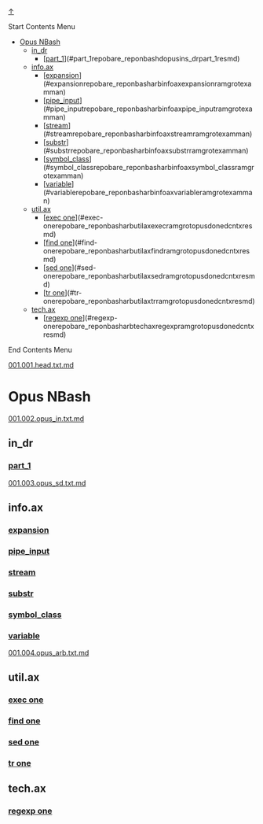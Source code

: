 
<!-- [[__TOC_]] -->

<a name=top></a>
<a class=top-link hide href=#top>↑</a>

Start Contents Menu

<!-- TOC tocDepth:1..6 chapterDepth:1..6 -->

- [Opus NBash](#opus-nbash)
    - [in_dr](#in_dr)
        - [[part_1](/REPOBARE/_repo/NBash/.d/.opus/.ins_dr/part_1/res.md)](#part_1repobare_reponbashdopusins_drpart_1resmd)
    - [info.ax](#infoax)
        - [[expansion](/REPOBARE/_repo/NBash/.arb/info.ax/expansion.ram/.grot/exam.man)](#expansionrepobare_reponbasharbinfoaxexpansionramgrotexamman)
        - [[pipe_input](/REPOBARE/_repo/NBash/.arb/info.ax/pipe_input.ram/.grot/exam.man)](#pipe_inputrepobare_reponbasharbinfoaxpipe_inputramgrotexamman)
        - [[stream](/REPOBARE/_repo/NBash/.arb/info.ax/stream.ram/.grot/exam.man)](#streamrepobare_reponbasharbinfoaxstreamramgrotexamman)
        - [[substr](/REPOBARE/_repo/NBash/.arb/info.ax/substr.ram/.grot/exam.man)](#substrrepobare_reponbasharbinfoaxsubstrramgrotexamman)
        - [[symbol_class](/REPOBARE/_repo/NBash/.arb/info.ax/symbol_class.ram/.grot/exam.man)](#symbol_classrepobare_reponbasharbinfoaxsymbol_classramgrotexamman)
        - [[variable](/REPOBARE/_repo/NBash/.arb/info.ax/variable.ram/.grot/exam.man)](#variablerepobare_reponbasharbinfoaxvariableramgrotexamman)
    - [util.ax](#utilax)
        - [[exec one](/REPOBARE/_repo/NBash/.arb/util.ax/exec.ram/.grot/opus.d/one.d/cntx.res.md)](#exec-onerepobare_reponbasharbutilaxexecramgrotopusdonedcntxresmd)
        - [[find one](/REPOBARE/_repo/NBash/.arb/util.ax/find.ram/.grot/opus.d/one.d/cntx.res.md)](#find-onerepobare_reponbasharbutilaxfindramgrotopusdonedcntxresmd)
        - [[sed one](/REPOBARE/_repo/NBash/.arb/util.ax/sed.ram/.grot/opus.d/one.d/cntx.res.md)](#sed-onerepobare_reponbasharbutilaxsedramgrotopusdonedcntxresmd)
        - [[tr one](/REPOBARE/_repo/NBash/.arb/util.ax/tr.ram/.grot/opus.d/one.d/cntx.res.md)](#tr-onerepobare_reponbasharbutilaxtrramgrotopusdonedcntxresmd)
    - [tech.ax](#techax)
        - [[regexp one](/REPOBARE/_repo/NBash/.arb/tech.ax/regexp.ram/.grot/opus.d/one.d/cntx.res.md)](#regexp-onerepobare_reponbasharbtechaxregexpramgrotopusdonedcntxresmd)

<!-- /TOC -->

End Contents Menu

<!--
CMND: ufl_stl0 9 /home/st/REPOBARE/_repo/NBash/.d/.opus/cntx.ins.d /home/st/REPOBARE/_repo/NBash/.d/.opus/cntx.res.md 2

PPWD: /home/st/REPOBARE/_repo/NBash/.d/.opus

FLOW: /home/st/REPOBARE/_repo/sta/.d/.st_rc_d.data.d/ufl_stl0/.flow.d/009_dr2m

DATE: 1731591666_14112024204106

DATX: 1731591666
-->


[001.001.head.txt.md](/REPOBARE/_repo/NBash/.d/.opus/cntx.ins.d/001.001.head.txt.md)




# Opus NBash
 

[001.002.opus_in.txt.md](/REPOBARE/_repo/NBash/.d/.opus/cntx.ins.d/001.002.opus_in.txt.md)



## in_dr
### [part_1](/REPOBARE/_repo/NBash/.d/.opus/.ins_dr/part_1/res.md)


[001.003.opus_sd.txt.md](/REPOBARE/_repo/NBash/.d/.opus/cntx.ins.d/001.003.opus_sd.txt.md)



## info.ax
### [expansion](/REPOBARE/_repo/NBash/.arb/info.ax/expansion.ram/.grot/exam.man)
### [pipe_input](/REPOBARE/_repo/NBash/.arb/info.ax/pipe_input.ram/.grot/exam.man)
### [stream](/REPOBARE/_repo/NBash/.arb/info.ax/stream.ram/.grot/exam.man)
### [substr](/REPOBARE/_repo/NBash/.arb/info.ax/substr.ram/.grot/exam.man)
### [symbol_class](/REPOBARE/_repo/NBash/.arb/info.ax/symbol_class.ram/.grot/exam.man)
### [variable](/REPOBARE/_repo/NBash/.arb/info.ax/variable.ram/.grot/exam.man)


[001.004.opus_arb.txt.md](/REPOBARE/_repo/NBash/.d/.opus/cntx.ins.d/001.004.opus_arb.txt.md)



## util.ax
### [exec one](/REPOBARE/_repo/NBash/.arb/util.ax/exec.ram/.grot/opus.d/one.d/cntx.res.md)
### [find one](/REPOBARE/_repo/NBash/.arb/util.ax/find.ram/.grot/opus.d/one.d/cntx.res.md)
### [sed one](/REPOBARE/_repo/NBash/.arb/util.ax/sed.ram/.grot/opus.d/one.d/cntx.res.md)
### [tr one](/REPOBARE/_repo/NBash/.arb/util.ax/tr.ram/.grot/opus.d/one.d/cntx.res.md)
## tech.ax
### [regexp one](/REPOBARE/_repo/NBash/.arb/tech.ax/regexp.ram/.grot/opus.d/one.d/cntx.res.md)




